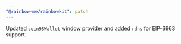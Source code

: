```yaml
---
"@rainbow-me/rainbowkit": patch
---
```


Updated `coin98Wallet` window provider and added `rdns` for EIP-6963 support.
